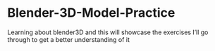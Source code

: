 # Blender-3D-Model-Practice
Learning about blender3D and this will showcase the exercises I’ll go through to get a better understanding of it
